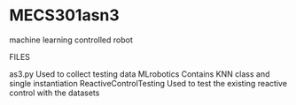 # MECS301asn3
machine learning controlled robot

FILES

as3.py
Used to collect testing data
MLrobotics
Contains KNN class and single instantiation
ReactiveControlTesting
Used to test the existing reactive control with the datasets
